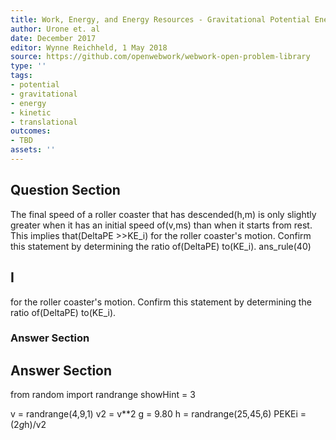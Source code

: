 ```yaml
---
title: Work, Energy, and Energy Resources - Gravitational Potential Energy
author: Urone et. al
date: December 2017
editor: Wynne Reichheld, 1 May 2018
source: https://github.com/openwebwork/webwork-open-problem-library
type: ''
tags:
- potential
- gravitational
- energy
- kinetic
- translational
outcomes:
- TBD
assets: ''
---
```


## Question Section 

The final speed of a roller coaster that has descended(h,m) is only slightly greater when it has an initial speed of(v,ms) than when it starts from rest. This implies that(DeltaPE >>KE_i) for the roller coaster's motion. Confirm this statement by determining the ratio of(DeltaPE) to(KE_i).
ans_rule(40)

## I
for the roller coaster's motion. Confirm this statement by determining the ratio of(DeltaPE) to(KE_i).
### Answer Section


## Answer Section

from random import randrange
showHint = 3

v = randrange(4,9,1)
v2 = v**2
g = 9.80
h = randrange(25,45,6)
PEKEi = (2*g*h)/v2